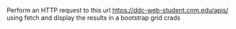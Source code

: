 Perform an HTTP request to this url https://ddc-web-student.cnm.edu/apis/ using fetch and display the results in a bootstrap grid crads